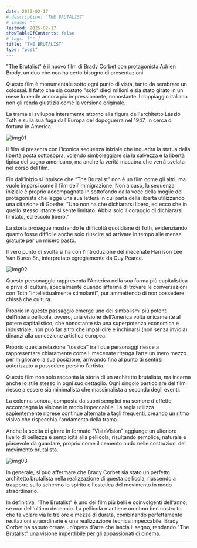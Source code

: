 ```yaml
---
date: 2025-02-17
# description: "THE BRUTALIST"
# image: ""
lastmod: 2025-02-17
showTableOfContents: false
# tags: ["",]
title: "THE BRUTALIST"
type: "post"
---
```


"The Brutalist" è il nuovo film di Brady Corbet con protagonista Adrien Brody, un duo che non ha certo bisogno di presentazioni.

Questo film è monumentale sotto ogni punto di vista, tanto da sembrare un colossal. Il fatto che sia costato "solo" dieci milioni e sia stato girato in un mese lo rende ancora più impressionante, nonostante il doppiaggio italiano non gli renda giustizia come la versione originale.

La trama si sviluppa interamente attorno alla figura dell'architetto László Toth e sulla sua fuga dall'Europa del dopoguerra nel 1947, in cerca di fortuna in America.

![img01](https://external-content.duckduckgo.com/iu/?u=https%3A%2F%2Fmedia.vogue.mx%2Fphotos%2F6786ac24eebe827dad7c3bae%2F16%3A9%2Fw_1280%2Cc_limit%2Fthe-brutalist-pelicula-adam-brody.jpg&f=1&nofb=1&ipt=e1ae00b92ebf2bd6d831ac97d034e2c9bd9c29804c23eba6ad16e81f221a8f16&ipo=images)

Il film si presenta con l’iconica sequenza iniziale che inquadra la statua della libertà posta sottosopra, volendo simboleggiare sia la salvezza e la libertà tipica del sogno americano, ma anche la verità macabra che verrà svelata nel corso del film.

Fin dall’inizio si intuisce che “The Brutalist” non è un film come gli altri, ma vuole imporsi come il film dell'immigrazione. Non a caso, la sequenza iniziale è proprio accompagnata in sottofondo dalla voce della moglie del protagonista che legge una sua lettera in cui parla della libertà utilizzando una citazione di Goethe: "Uno non ha che dichiararsi libero, ed ecco che in quello stesso istante si sente limitato. Abbia solo il coraggio di dichiararsi limitato, ed eccolo libero."

La storia prosegue mostrando le difficoltà quotidiane di Toth, evidenziando quanto fosse difficile anche solo riuscire ad arrivare in tempo alle mense gratuite per un misero pasto.

Il vero punto di svolta si ha con l’introduzione del mecenate Harrison Lee Van Buren Sr., interpretato egregiamente da Guy Pearce.

![img02](https://external-content.duckduckgo.com/iu/?u=https%3A%2F%2Fimage.volkskrant.nl%2F253229780%2Fwidth%2F2480%2Fthe-brutalist&f=1&nofb=1&ipt=6e67f370afdb2f447e2c741a77cbcd607b6645dded1e7ad1662d8019726766c8&ipo=images)

Questo personaggio rappresenta l'America nella sua forma più capitalistica e priva di cultura, specialmente quando afferma di trovare le conversazioni con Toth "intellettualmente stimolanti", pur ammettendo di non possedere chissà che cultura.

Proprio in questo passaggio emerge uno dei simbolismi più potenti dell’intera pellicola, ovvero, una visione dell’America volta unicamente al potere capitalistico, che nonostante sia una superpotenza economica e industriale, non può far altro che impallidire e inchinarsi (non senza invidia) dinanzi alla concezione artistica europea.

Proprio questa relazione “tossica” tra i due personaggi riesce a rappresentare chiaramente come il mecenate ritenga l’arte un mero mezzo per migliorare la sua posizione, arrivando fino al punto di sentirsi autorizzato a possedere persino l’artista.

Questo film non solo racconta la storia di un architetto brutalista, ma incarna anche lo stile stesso in ogni suo dettaglio. Ogni singolo particolare del film riesce a essere sia minimalista che massimalista a seconda degli eventi.

La colonna sonora, composta da suoni semplici ma sempre d'effetto, accompagna la visione in modo impeccabile. La regia utilizza sapientemente riprese continue alternate a tagli frequenti, creando un ritmo visivo che rispecchia l'andamento della trama.

Anche la scelta di girare in formato "VistaVision" aggiunge un ulteriore livello di bellezza e semplicità alla pellicola, risultando semplice, naturale e piacevole da guardare, proprio come il cemento nudo nelle costruzioni del movimento brutalista.

![img03](https://external-content.duckduckgo.com/iu/?u=https%3A%2F%2Fi.abcnewsfe.com%2Fa%2F7991a515-a583-4858-a8d9-c34b309ad2b5%2Fthe-brutalist-1-ht-bb-241210_1733843591855_hpMain_16x9.jpg%3Fw%3D1600&f=1&nofb=1&ipt=4a677b70ea09074484f3bef906b43050e25be9975b87f0eed0d87452f4db4802&ipo=images)

In generale, si può affermare che Brady Corbet sia stato un perfetto architetto brutalista nella realizzazione di questa pellicola, riuscendo a trasporre sullo schermo lo spirito e l'estetica del movimento in modo straordinario.

In definitiva, "The Brutalist" è uno dei film più belli e coinvolgenti dell'anno, se non dell'ultimo decennio. La pellicola mantiene un ritmo ben costruito che fa volare via le tre ore e mezza di durata, combinando perfettamente recitazioni straordinarie e una realizzazione tecnica impeccabile. Brady Corbet ha saputo creare un'opera d'arte che lascia il segno, rendendo "The Brutalist" una visione imperdibile per gli appassionati di cinema.

---
